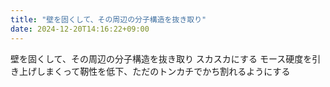 ```yaml
---
title: "壁を固くして、その周辺の分子構造を抜き取り"
date: 2024-12-20T14:16:22+09:00
---
```

壁を固くして、その周辺の分子構造を抜き取り
スカスカにする
モース硬度を引き上げしまくって靭性を低下、ただのトンカチでかち割れるようにする
